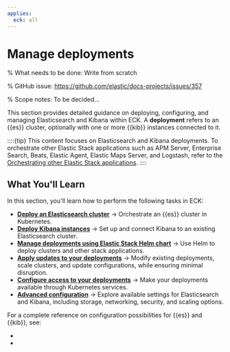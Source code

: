 ```yaml
---
applies:
  eck: all
---
```

# Manage deployments

% What needs to be done: Write from scratch

% GitHub issue: https://github.com/elastic/docs-projects/issues/357

% Scope notes: To be decided...

This section provides detailed guidance on deploying, configuring, and managing Elasticsearch and Kibana within ECK. A **deployment** refers to an {{es}} cluster, optionally with one or more {{kib}} instances connected to it.

::::{tip}
This content focuses on Elasticsearch and Kibana deployments. To orchestrate other Elastic Stack applications such as APM Server, Enterprise Search, Beats, Elastic Agent, Elastic Maps Server, and Logstash, refer to the [Orchestrating other Elastic Stack applications](./orchestrate-other-elastic-applications.md).
::::

## What You'll Learn

In this section, you'll learn how to perform the following tasks in ECK:

- [**Deploy an Elasticsearch cluster**](./elasticsearch-deployment-quickstart.md) → Orchestrate an {{es}} cluster in Kubernetes.
- [**Deploy Kibana instances**](./kibana-instance-quickstart.md) → Set up and connect Kibana to an existing Elasticsearch cluster.
- [**Manage deployments using Elastic Stack Helm chart**](./managing-deployments-using-helm-chart.md) → Use Helm to deploy clusters and other stack applications.
- [**Apply updates to your deployments**](./update-deployments.md) → Modify existing deployments, scale clusters, and update configurations, while ensuring minimal disruption.
- [**Configure access to your deployments**](./accessing-services.md) → Make your deployments available through Kubernetes services.
- [**Advanced configuration**](./configure-deployments.md) → Explore available settings for Elasticsearch and Kibana, including storage, networking, security, and scaling options.

For a complete reference on configuration possibilities for {{es}} and {{kib}}, see:

- [](./elasticsearch-configuration.md)
- [](./kibana-configuration.md)